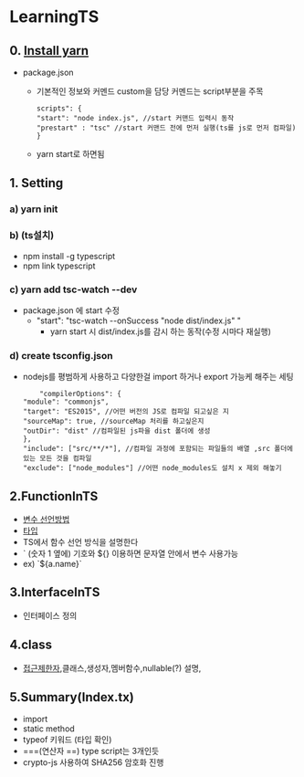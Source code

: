 # LearningTS

## 0.   [Install yarn](https://hello-bryan.tistory.com/94)   
-   package.json
    -   기본적인 정보와 커멘드 custom을 담당 커멘드는 script부분을 주목


            scripts": {
            "start": "node index.js", //start 커맨드 입력시 동작
            "prestart" : "tsc" //start 커맨드 전에 먼저 실행(ts를 js로 먼저 컴파일)
            }
    -   yarn start로 하면됨
##  1.  Setting

### a) yarn init
### b) (ts설치)
-   npm install -g typescript
-   npm link typescript
### c) yarn add tsc-watch --dev
-   package.json 에 start 수정
    -   "start": "tsc-watch --onSuccess \"node dist/index.js\" "
        -  yarn start 시 dist/index.js를 감시 하는 동작(수정 시마다 재실행)
### d) create tsconfig.json

-   nodejs를 평범하게 사용하고 다양한걸 import 하거나 export 가능케 해주는 세팅
        
            "compilerOptions": {
        "module": "commonjs", 
        "target": "ES2015", //어떤 버전의 JS로 컴파일 되고싶은 지
        "sourceMap": true, //sourceMap 처리를 하고싶은지
        "outDir": "dist" //컴파일된 js파을 dist 폴더에 생성
        },
        "include": ["src/**/*"], //컴파일 과정에 포함되는 파일들의 배열 ,src 폴더에 있는 모든 것을 컴파일
        "exclude": ["node_modules"] //어떤 node_modules도 설치 x 제외 해놓기

## 2.FunctionInTS
-   [변수 선언방법](https://velog.io/@denmark-banana/TypeScript-%EB%B3%80%EC%88%98-%EC%84%A0%EC%96%B8%EA%B3%BC-%EA%B8%B0%EB%B3%B8-%ED%83%80%EC%9E%85)
-   [타입](https://heecheolman.tistory.com/62?category=793525)
-   TS에서 함수 선언 방식을 설명한다
-    ` (숫자 1 옆에) 기호와 ${} 이용하면 문자열 안에서 변수 사용가능
-    ex) \`${a.name}`

## 3.InterfaceInTS
-   인터페이스 정의

## 4.class
-   [접근제한자](https://heecheolman.tistory.com/65),클래스,생성자,멤버함수,nullable(?) 설명,


##  5.Summary(Index.tx)
-   import 
-   static method
-   typeof 키워드 (타입 확인)
-   ===(연산자 ==) type script는 3개인듯
-   crypto-js 사용하여 SHA256 암호화 진행